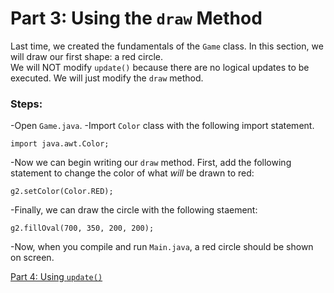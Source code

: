 # Part 3: Using the `draw` Method

Last time, we created the fundamentals of the `Game` class. In this section, we will draw our first shape: a red circle.  
We will NOT modify `update()` because there are no logical updates to be executed. We will just modify the `draw` method.

### Steps:  
-Open `Game.java`.
-Import `Color` class with the following import statement.

    import java.awt.Color;
    
-Now we can begin writing our `draw` method. First, add the following statement to change the color of what *will* be drawn to red:
    
    g2.setColor(Color.RED);
    
-Finally, we can draw the circle with the following staement:

    g2.fillOval(700, 350, 200, 200);
    
 -Now, when you compile and run `Main.java`, a red circle should be shown on screen.
 
 [Part 4: Using `update()`](https://github.com/Motirock/An-Introduction-To-Java-Graphics/tree/main/Tutorials/Part%204)
    
    

